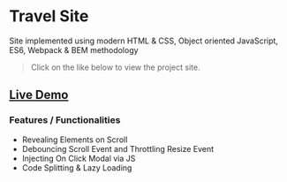 # Travel Site

Site implemented using modern HTML & CSS, Object oriented JavaScript, ES6, Webpack & BEM methodology

> Click on the like below to view the project site.

## [Live Demo](https://aman-maharshi.github.io/modern-workflow-site/app/)

### Features / Functionalities

-   Revealing Elements on Scroll
-   Debouncing Scroll Event and Throttling Resize Event
-   Injecting On Click Modal via JS
-   Code Splitting & Lazy Loading
